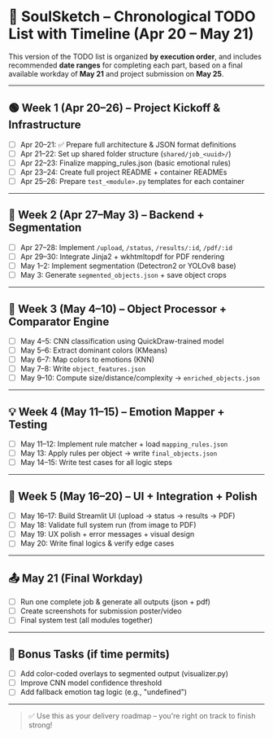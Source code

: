 # 📆 SoulSketch – Chronological TODO List with Timeline (Apr 20 – May 21)

This version of the TODO list is organized **by execution order**, and includes recommended **date ranges** for completing each part, based on a final available workday of **May 21** and project submission on **May 25**.

---

## 🟢 Week 1 (Apr 20–26) – Project Kickoff & Infrastructure

- [ ] Apr 20–21: ✅ Prepare full architecture & JSON format definitions
- [ ] Apr 21–22: Set up shared folder structure (`shared/job_<uuid>/`)
- [ ] Apr 22–23: Finalize mapping_rules.json (basic emotional rules)
- [ ] Apr 23–24: Create full project README + container READMEs
- [ ] Apr 25–26: Prepare `test_<module>.py` templates for each container

---

## 🧠 Week 2 (Apr 27–May 3) – Backend + Segmentation

- [ ] Apr 27–28: Implement `/upload`, `/status`, `/results/:id`, `/pdf/:id`
- [ ] Apr 29–30: Integrate Jinja2 + wkhtmltopdf for PDF rendering
- [ ] May 1–2: Implement segmentation (Detectron2 or YOLOv8 base)
- [ ] May 3: Generate `segmented_objects.json` + save object crops

---

## 🧪 Week 3 (May 4–10) – Object Processor + Comparator Engine

- [ ] May 4–5: CNN classification using QuickDraw-trained model
- [ ] May 5–6: Extract dominant colors (KMeans)
- [ ] May 6–7: Map colors to emotions (KNN)
- [ ] May 7–8: Write `object_features.json`
- [ ] May 9–10: Compute size/distance/complexity → `enriched_objects.json`

---

## 💡 Week 4 (May 11–15) – Emotion Mapper + Testing

- [ ] May 11–12: Implement rule matcher + load `mapping_rules.json`
- [ ] May 13: Apply rules per object → write `final_objects.json`
- [ ] May 14–15: Write test cases for all logic steps

---

## 🎨 Week 5 (May 16–20) – UI + Integration + Polish

- [ ] May 16–17: Build Streamlit UI (upload → status → results → PDF)
- [ ] May 18: Validate full system run (from image to PDF)
- [ ] May 19: UX polish + error messages + visual design
- [ ] May 20: Write final logics & verify edge cases

---

## 📤 May 21 (Final Workday)

- [ ] Run one complete job & generate all outputs (json + pdf)
- [ ] Create screenshots for submission poster/video
- [ ] Final system test (all modules together)

---

## 🧪 Bonus Tasks (if time permits)

- [ ] Add color-coded overlays to segmented output (visualizer.py)
- [ ] Improve CNN model confidence threshold
- [ ] Add fallback emotion tag logic (e.g., "undefined")

---

> ✅ Use this as your delivery roadmap – you're right on track to finish strong!
